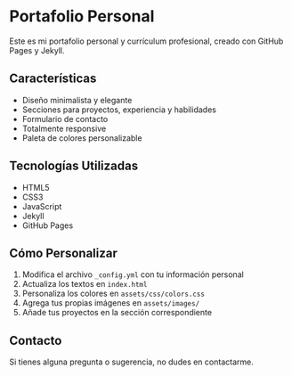 # Portafolio Personal

Este es mi portafolio personal y currículum profesional, creado con GitHub Pages y Jekyll.

## Características

- Diseño minimalista y elegante
- Secciones para proyectos, experiencia y habilidades
- Formulario de contacto
- Totalmente responsive
- Paleta de colores personalizable

## Tecnologías Utilizadas

- HTML5
- CSS3
- JavaScript
- Jekyll
- GitHub Pages

## Cómo Personalizar

1. Modifica el archivo `_config.yml` con tu información personal
2. Actualiza los textos en `index.html`
3. Personaliza los colores en `assets/css/colors.css`
4. Agrega tus propias imágenes en `assets/images/`
5. Añade tus proyectos en la sección correspondiente

## Contacto

Si tienes alguna pregunta o sugerencia, no dudes en contactarme.
